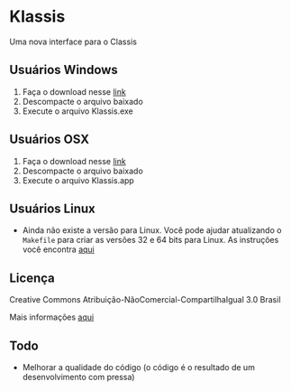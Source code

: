# Klassis

Uma nova interface para o Classis

## Usuários Windows

1. Faça o download nesse [link][dl-win]
2. Descompacte o arquivo baixado
3. Execute o arquivo Klassis.exe

## Usuários OSX

1. Faça o download nesse [link][dl-osx]
2. Descompacte o arquivo baixado
3. Execute o arquivo Klassis.app

## Usuários Linux

- Ainda não existe a versão para Linux. Você pode ajudar atualizando o `Makefile` para criar as versões 32 e 64 bits para Linux. As instruções você encontra [aqui][nw-dist]

## Licença

Creative Commons Atribuição-NãoComercial-CompartilhaIgual 3.0 Brasil

Mais informações [aqui][cc]

## Todo

- Melhorar a qualidade do código (o código é o resultado de um desenvolvimento com pressa)

[dl-win]: https://mega.co.nz/#!CUNGRIQB!VwiC4em73pD9eJgnwyGPrXj5nJFmls2UuMYua_x1oOA
[dl-osx]: https://mega.co.nz/#!bdkgGSIR!S5-KGtBeZ7kl2KrDjOC1A5OJU9IbAwiWPdunQ327Gdc
[nw-dist]: https://github.com/rogerwang/node-webkit/wiki/How-to-package-and-distribute-your-apps#linux
[cc]: http://creativecommons.org/licenses/by-nc-sa/3.0/br/
